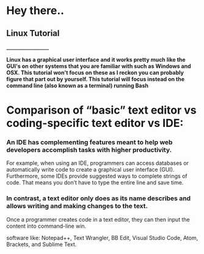 # Hey there..
## Linux Tutorial
ـــــــــــــــــــــــــــ

**Linux has a graphical user interface and it works pretty much like the GUI's on other systems
that you are familiar with such as Windows and OSX.
This tutorial won't focus on these as I reckon you can probably figure that part out by yourself. 
This tutorial will focus instead on the command line (also known as a terminal) running Bash**


# Comparison of “basic” text editor vs coding-specific text editor vs IDE:

### An IDE has complementing features meant to help web developers accomplish tasks with higher productivity.
For example, when using an IDE, programmers can access databases or automatically write code to create a graphical user interface (GUI).
Furthermore, some IDEs provide suggested ways to complete strings of code. That 
means you don’t have to type the entire line and save time.

### In contrast, a text editor only does as its name describes and allows writing and making changes to the text.
Once a programmer creates code in a text editor,
they can then input the content into command-line win.

software like:
Notepad++, Text Wrangler, BB Edit, Visual Studio Code, Atom,
Brackets, and Sublime Text.
